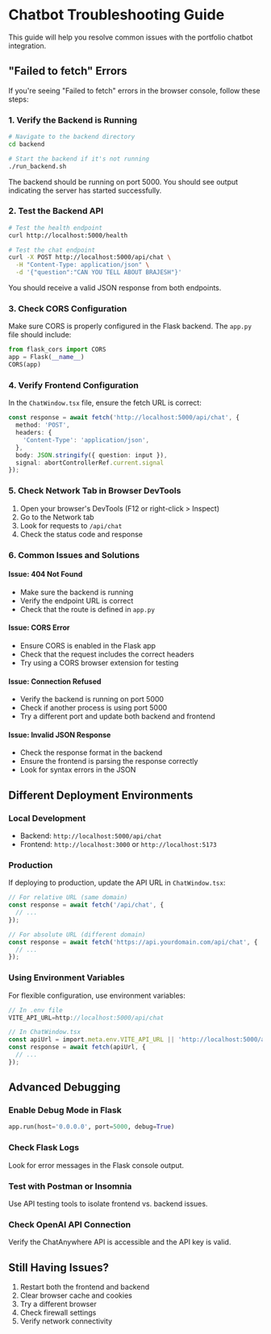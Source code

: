 # Chatbot Troubleshooting Guide

This guide will help you resolve common issues with the portfolio chatbot integration.

## "Failed to fetch" Errors

If you're seeing "Failed to fetch" errors in the browser console, follow these steps:

### 1. Verify the Backend is Running

```bash
# Navigate to the backend directory
cd backend

# Start the backend if it's not running
./run_backend.sh
```

The backend should be running on port 5000. You should see output indicating the server has started successfully.

### 2. Test the Backend API

```bash
# Test the health endpoint
curl http://localhost:5000/health

# Test the chat endpoint
curl -X POST http://localhost:5000/api/chat \
  -H "Content-Type: application/json" \
  -d '{"question":"CAN YOU TELL ABOUT BRAJESH"}'
```

You should receive a valid JSON response from both endpoints.

### 3. Check CORS Configuration

Make sure CORS is properly configured in the Flask backend. The `app.py` file should include:

```python
from flask_cors import CORS
app = Flask(__name__)
CORS(app)
```

### 4. Verify Frontend Configuration

In the `ChatWindow.tsx` file, ensure the fetch URL is correct:

```typescript
const response = await fetch('http://localhost:5000/api/chat', {
  method: 'POST',
  headers: {
    'Content-Type': 'application/json',
  },
  body: JSON.stringify({ question: input }),
  signal: abortControllerRef.current.signal
});
```

### 5. Check Network Tab in Browser DevTools

1. Open your browser's DevTools (F12 or right-click > Inspect)
2. Go to the Network tab
3. Look for requests to `/api/chat`
4. Check the status code and response

### 6. Common Issues and Solutions

#### Issue: 404 Not Found
- Make sure the backend is running
- Verify the endpoint URL is correct
- Check that the route is defined in `app.py`

#### Issue: CORS Error
- Ensure CORS is enabled in the Flask app
- Check that the request includes the correct headers
- Try using a CORS browser extension for testing

#### Issue: Connection Refused
- Verify the backend is running on port 5000
- Check if another process is using port 5000
- Try a different port and update both backend and frontend

#### Issue: Invalid JSON Response
- Check the response format in the backend
- Ensure the frontend is parsing the response correctly
- Look for syntax errors in the JSON

## Different Deployment Environments

### Local Development
- Backend: `http://localhost:5000/api/chat`
- Frontend: `http://localhost:3000` or `http://localhost:5173`

### Production
If deploying to production, update the API URL in `ChatWindow.tsx`:

```typescript
// For relative URL (same domain)
const response = await fetch('/api/chat', {
  // ...
});

// For absolute URL (different domain)
const response = await fetch('https://api.yourdomain.com/api/chat', {
  // ...
});
```

### Using Environment Variables
For flexible configuration, use environment variables:

```typescript
// In .env file
VITE_API_URL=http://localhost:5000/api/chat

// In ChatWindow.tsx
const apiUrl = import.meta.env.VITE_API_URL || 'http://localhost:5000/api/chat';
const response = await fetch(apiUrl, {
  // ...
});
```

## Advanced Debugging

### Enable Debug Mode in Flask
```python
app.run(host='0.0.0.0', port=5000, debug=True)
```

### Check Flask Logs
Look for error messages in the Flask console output.

### Test with Postman or Insomnia
Use API testing tools to isolate frontend vs. backend issues.

### Check OpenAI API Connection
Verify the ChatAnywhere API is accessible and the API key is valid.

## Still Having Issues?

1. Restart both the frontend and backend
2. Clear browser cache and cookies
3. Try a different browser
4. Check firewall settings
5. Verify network connectivity